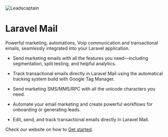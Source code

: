 <img alt="Leadscaptain" src="https://leadscaptain.com/images/logo.svg">

# Laravel Mail

Powerful marketing, automations, Voip communication and transactional emails, seamlessly integrated into your Laravel application.

- Send marketing emails with all the features you need—including segmentation, split testing, and helpful analytics.

- Track transactional emails directly in Laravel Mail using the automatical tracking system build with Google Tag Manager.

- Send marketing SMS/MMS/RPC with all the unicode characters you need.

- Automate your email marketing and create powerful workflows for onboarding or generating leads.

- Edit, send, and track transactional emails directly in Laravel Mail.

Check our website on how to [Get started](https://laravelmail.com/).
